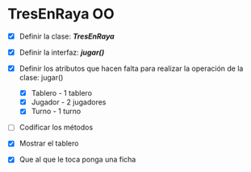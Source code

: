 # TresEnRaya OO

- [x] Definir la clase: ***TresEnRaya***
- [x] Definir la interfaz: ***jugar()***
- [x] Definir los atributos que hacen falta para realizar la operación de la clase: jugar()
  - [x] Tablero - 1 tablero
  - [x] Jugador - 2 jugadores
  - [x] Turno - 1 turno
- [ ]  Codificar los métodos
  - [x] Mostrar el tablero
  - [x] Que al que le toca ponga una ficha

